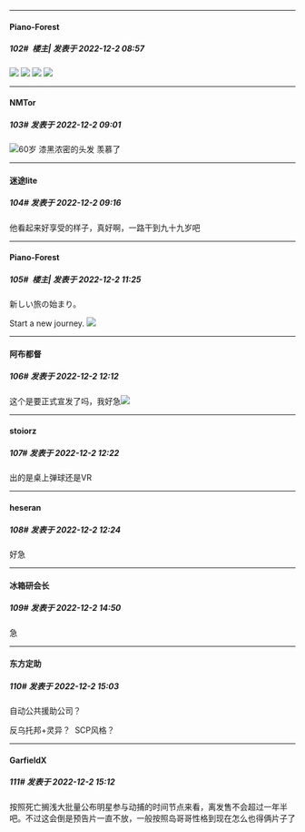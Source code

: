 

*****

####  Piano-Forest  
##### 102#         楼主| 发表于 2022-12-2 08:57

<img src="https://p.sda1.dev/8/0095a1d7e1b67d5a0ac36208f26755f6/317518184_142914608534904_6925352444896286456_n.jpg" referrerpolicy="no-referrer">
<img src="https://p.sda1.dev/8/9c6b74e1271a63dc71990d3086f42023/20221202_085552.jpg" referrerpolicy="no-referrer">
<img src="https://p.sda1.dev/8/a8214f1ea3a92af54ad02591685cc02e/20221202_085557.jpg" referrerpolicy="no-referrer">
<img src="https://p.sda1.dev/8/245e1a9970cf475a5e72fb2118fce658/20221202_085605.jpg" referrerpolicy="no-referrer">



*****

####  NMTor  
##### 103#       发表于 2022-12-2 09:01

<img src="https://static.saraba1st.com/image/smiley/face2017/099.png" referrerpolicy="no-referrer">60岁 漆黑浓密的头发 羡慕了



*****

####  迷途lite  
##### 104#       发表于 2022-12-2 09:16

他看起来好享受的样子，真好啊，一路干到九十九岁吧



*****

####  Piano-Forest  
##### 105#         楼主| 发表于 2022-12-2 11:25

新しい旅の始まり。

Start a new journey.
<img src="https://p.sda1.dev/8/b71c9c9e2a907cb5d3db882a6a433ce6/20221202_112435.jpg" referrerpolicy="no-referrer">



*****

####  阿布都督  
##### 106#       发表于 2022-12-2 12:12

这个是要正式宣发了吗，我好急<img src="https://static.saraba1st.com/image/smiley/face2017/059.png" referrerpolicy="no-referrer">



*****

####  stoiorz  
##### 107#       发表于 2022-12-2 12:22

出的是桌上弹球还是VR

*****

####  heseran  
##### 108#       发表于 2022-12-2 12:24

好急



*****

####  冰箱研会长  
##### 109#       发表于 2022-12-2 14:50

急



*****

####  东方定助  
##### 110#       发表于 2022-12-2 15:03

自动公共援助公司？ 

反乌托邦+灵异？  SCP风格？



*****

####  GarfieldX  
##### 111#       发表于 2022-12-2 15:12

按照死亡搁浅大批量公布明星参与动捕的时间节点来看，离发售不会超过一年半吧。不过这会倒是预告片一直不放，一般按照岛哥哥性格到现在怎么也得俩片子了

